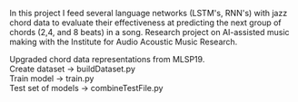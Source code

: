 In this project I feed several language networks (LSTM's, RNN's) with jazz chord data to evaluate their effectiveness at predicting the next group of chords (2,4, and 8 beats) in a song. Research project on AI-assisted music making with the Institute for Audio Acoustic Music Research. 


Upgraded chord data representations from MLSP19.  
Create dataset -> buildDataset.py  
Train model -> train.py  
Test set of models -> combineTestFile.py  
